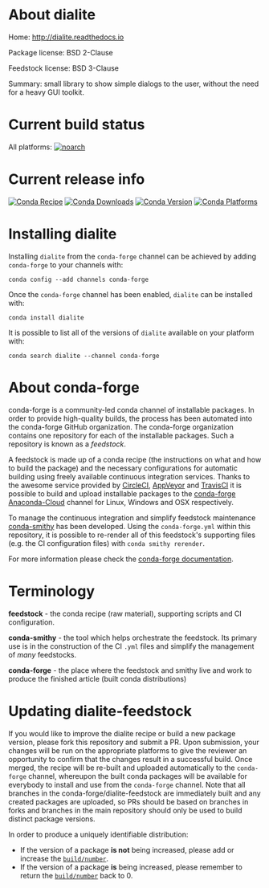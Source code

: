 About dialite
=============

Home: http://dialite.readthedocs.io

Package license: BSD 2-Clause

Feedstock license: BSD 3-Clause

Summary: small library to show simple dialogs to the user, without the need for a heavy GUI toolkit.



Current build status
====================

All platforms:
[![noarch](https://img.shields.io/circleci/project/github/conda-forge/dialite-feedstock/master.svg?label=noarch)](https://circleci.com/gh/conda-forge/dialite-feedstock)

Current release info
====================
[![Conda Recipe](https://img.shields.io/badge/recipe-dialite-green.svg)](https://anaconda.org/conda-forge/dialite)
[![Conda Downloads](https://img.shields.io/conda/dn/conda-forge/dialite.svg)](https://anaconda.org/conda-forge/dialite)
[![Conda Version](https://img.shields.io/conda/vn/conda-forge/dialite.svg)](https://anaconda.org/conda-forge/dialite)
[![Conda Platforms](https://img.shields.io/conda/pn/conda-forge/dialite.svg)](https://anaconda.org/conda-forge/dialite)

Installing dialite
==================

Installing `dialite` from the `conda-forge` channel can be achieved by adding `conda-forge` to your channels with:

```
conda config --add channels conda-forge
```

Once the `conda-forge` channel has been enabled, `dialite` can be installed with:

```
conda install dialite
```

It is possible to list all of the versions of `dialite` available on your platform with:

```
conda search dialite --channel conda-forge
```


About conda-forge
=================

conda-forge is a community-led conda channel of installable packages.
In order to provide high-quality builds, the process has been automated into the
conda-forge GitHub organization. The conda-forge organization contains one repository
for each of the installable packages. Such a repository is known as a *feedstock*.

A feedstock is made up of a conda recipe (the instructions on what and how to build
the package) and the necessary configurations for automatic building using freely
available continuous integration services. Thanks to the awesome service provided by
[CircleCI](https://circleci.com/), [AppVeyor](http://www.appveyor.com/)
and [TravisCI](https://travis-ci.org/) it is possible to build and upload installable
packages to the [conda-forge](https://anaconda.org/conda-forge)
[Anaconda-Cloud](http://docs.anaconda.org/) channel for Linux, Windows and OSX respectively.

To manage the continuous integration and simplify feedstock maintenance
[conda-smithy](http://github.com/conda-forge/conda-smithy) has been developed.
Using the ``conda-forge.yml`` within this repository, it is possible to re-render all of
this feedstock's supporting files (e.g. the CI configuration files) with ``conda smithy rerender``.

For more information please check the [conda-forge documentation](https://conda-forge.org/docs/).

Terminology
===========

**feedstock** - the conda recipe (raw material), supporting scripts and CI configuration.

**conda-smithy** - the tool which helps orchestrate the feedstock.
                   Its primary use is in the construction of the CI ``.yml`` files
                   and simplify the management of *many* feedstocks.

**conda-forge** - the place where the feedstock and smithy live and work to
                  produce the finished article (built conda distributions)


Updating dialite-feedstock
==========================

If you would like to improve the dialite recipe or build a new
package version, please fork this repository and submit a PR. Upon submission,
your changes will be run on the appropriate platforms to give the reviewer an
opportunity to confirm that the changes result in a successful build. Once
merged, the recipe will be re-built and uploaded automatically to the
`conda-forge` channel, whereupon the built conda packages will be available for
everybody to install and use from the `conda-forge` channel.
Note that all branches in the conda-forge/dialite-feedstock are
immediately built and any created packages are uploaded, so PRs should be based
on branches in forks and branches in the main repository should only be used to
build distinct package versions.

In order to produce a uniquely identifiable distribution:
 * If the version of a package **is not** being increased, please add or increase
   the [``build/number``](http://conda.pydata.org/docs/building/meta-yaml.html#build-number-and-string).
 * If the version of a package **is** being increased, please remember to return
   the [``build/number``](http://conda.pydata.org/docs/building/meta-yaml.html#build-number-and-string)
   back to 0.